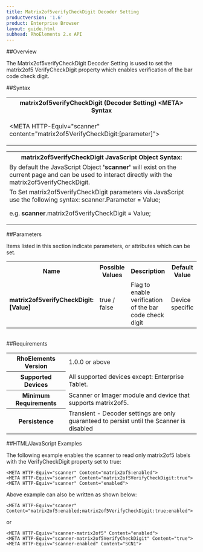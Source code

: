 ```yaml
---
title: Matrix2of5verifyCheckDigit Decoder Setting
productversion: '1.6'
product: Enterprise Browser
layout: guide.html
subhead: RhoElements 2.x API
---
```


##Overview

The Matrix2of5verifyCheckDigit Decoder Setting is used to set the matrix2of5 VerifyCheckDigit property which enables verification of the bar code check digit.

##Syntax

<table class="re-table"><tr><th class="tableHeading">matrix2of5verifyCheckDigit (Decoder Setting) &lt;META&gt; Syntax
</th></tr><tr><td class="clsSyntaxCells clsOddRow"><p>&lt;META HTTP-Equiv="scanner" content="matrix2of5VerifyCheckDigit:[parameter]"&gt;</p></td></tr></table>
<table class="re-table"><tr><th class="tableHeading">matrix2of5verifyCheckDigit JavaScript Object Syntax:</th></tr><tr><td class="clsSyntaxCells clsOddRow">
By default the JavaScript Object <b>'scanner'</b> will exist on the current page and can be used to interact directly with the matrix2of5verifyCheckDigit.
</td></tr><tr><td class="clsSyntaxCells clsEvenRow">
To Set matrix2of5verifyCheckDigit parameters via JavaScript use the following syntax: scanner.Parameter = Value;
<P />e.g. <b>scanner</b>.matrix2of5verifyCheckDigit = Value;
</td></tr></table>

##Parameters


Items listed in this section indicate parameters, or attributes which can be set.
<table class="re-table"><col width="20%" /><col width="20%" /><col width="38%" /><col width="22%" /><tr><th class="tableHeading">Name</th><th class="tableHeading">Possible Values</th><th class="tableHeading">Description</th><th class="tableHeading">Default Value</th></tr><tr><td class="clsSyntaxCells clsOddRow"><b>matrix2of5verifyCheckDigit:[Value]
</b></td><td class="clsSyntaxCells clsOddRow">true / false</td><td class="clsSyntaxCells clsOddRow">Flag to enable verification of the bar code check digit</td><td class="clsSyntaxCells clsOddRow">Device specific</td></tr></table>
<table class="re-table"><col width="78%" /><col width="8%" /><col width="1%" /><col width="5%" /><col width="1%" /><col width="5%" /><col width="2%" /></table>





##Requirements

<table class="re-table"><tr><th class="tableHeading">RhoElements Version</th><td class="clsSyntaxCell clsEvenRow">1.0.0 or above
</td></tr><tr><th class="tableHeading">Supported Devices</th><td class="clsSyntaxCell clsOddRow">All supported devices except: Enterprise Tablet.</td></tr><tr><th class="tableHeading">Minimum Requirements</th><td class="clsSyntaxCell clsOddRow">Scanner or Imager module and device that supports matrix2of5.</td></tr><tr><th class="tableHeading">Persistence</th><td class="clsSyntaxCell clsEvenRow">Transient - Decoder settings are only guaranteed to persist until the Scanner is disabled</td></tr></table>


##HTML/JavaScript Examples

The following example enables the scanner to read only matrix2of5 labels with the VerifyCheckDigit property set to true:

	<META HTTP-Equiv="scanner" Content="matrix2of5:enabled">
	<META HTTP-Equiv="scanner" Content="matrix2of5VerifyCheckDigit:true">
	<META HTTP-Equiv="scanner" Content="enabled">
	
Above example can also be written as shown below:

	<META HTTP-Equiv="scanner" Content="matrix2of5:enabled;matrix2of5VerifyCheckDigit:true;enabled">
	
or

	<META HTTP-Equiv="scanner-matrix2of5" Content="enabled">
	<META HTTP-Equiv="scanner-matrix2of5VerifyCheckDigit" Content="true">
	<META HTTP-Equiv="scanner-enabled" Content="SCN1">
	





